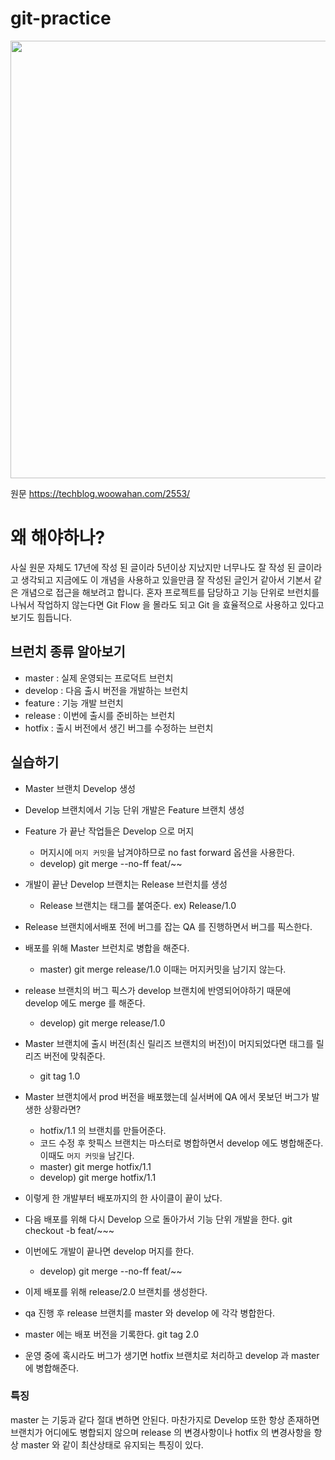 # git-practice

<img src="https://techblog.woowahan.com/wp-content/uploads/img/2017-10-30/git-flow_overall_graph.png"  width="700" height="700">

원문 https://techblog.woowahan.com/2553/

# 왜 해야하나?

사실 원문 자체도 17년에 작성 된 글이라 5년이상 지났지만 너무나도 잘 작성 된 글이라고 생각되고 지금에도 이 개념을 사용하고 있을만큼 잘 작성된 글인거 같아서 기본서 같은 개념으로 접근을 해보려고 합니다. 혼자 프로젝트를 담당하고 기능 단위로 브런치를 나눠서 작업하지 않는다면 Git Flow 을 몰라도 되고 Git 을 효율적으로 사용하고 있다고 보기도 힘듭니다.

## 브런치 종류 알아보기

- master : 실제 운영되는 프로덕트 브런치
- develop : 다음 출시 버전을 개발하는 브런치
- feature : 기능 개발 브런치
- release : 이번에 출시를 준비하는 브런치
- hotfix : 출시 버전에서 생긴 버그를 수정하는 브런치

## 실습하기

- Master 브랜치 Develop 생성
- Develop 브랜치에서 기능 단위 개발은 Feature 브랜치 생성
- Feature 가 끝난 작업들은 Develop 으로 머지
  - 머지시에 `머지 커밋`을 남겨야하므로 no fast forward 옵션을 사용한다.
  - develop) git merge --no-ff feat/~~
- 개발이 끝난 Develop 브랜치는 Release 브런치를 생성
  - Release 브랜치는 태그를 붙여준다. ex) Release/1.0
- Release 브랜치에서배포 전에 버그를 잡는 QA 를 진행하면서 버그를 픽스한다.
- 배포를 위해 Master 브런치로 병합을 해준다.
  - master) git merge release/1.0 이때는 머지커밋을 남기지 않는다.
- release 브랜치의 버그 픽스가 develop 브랜치에 반영되어야하기 때문에 develop 에도 merge 를 해준다.
  - develop) git merge release/1.0
- Master 브랜치에 출시 버전(최신 릴리즈 브랜치의 버전)이 머지되었다면 태그를 릴리즈 버전에 맞춰준다.
  - git tag 1.0
- Master 브랜치에서 prod 버전을 배포했는데 실서버에 QA 에서 못보던 버그가 발생한 상황라면?

  - hotfix/1.1 의 브랜치를 만들어준다.
  - 코드 수정 후 핫픽스 브랜치는 마스터로 병합하면서 develop 에도 병합해준다. 이때도 `머지 커밋을` 남긴다.
  - master) git merge hotfix/1.1
  - develop) git merge hotfix/1.1

- 이렇게 한 개발부터 배포까지의 한 사이클이 끝이 났다.

- 다음 배포를 위해 다시 Develop 으로 돌아가서 기능 단위 개발을 한다. git checkout -b feat/~~~
- 이번에도 개발이 끝나면 develop 머지를 한다.
  - develop) git merge --no-ff feat/~~
- 이제 배포를 위해 release/2.0 브랜치를 생성한다.
- qa 진행 후 release 브랜치를 master 와 develop 에 각각 병합한다.
- master 에는 배포 버전을 기록한다. git tag 2.0
- 운영 중에 혹시라도 버그가 생기면 hotfix 브랜치로 처리하고 develop 과 master 에 병합해준다.

### 특징

master 는 기둥과 같다 절대 변하면 안된다. 마찬가지로 Develop 또한 항상 존재하면 브랜치가 어디에도 병합되지 않으며 release 의 변경사항이나 hotfix 의 변경사항을 항상 master 와 같이 최산상태로 유지되는 특징이 있다.
